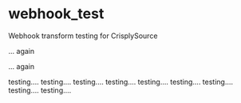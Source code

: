 webhook_test
============

Webhook transform testing for CrisplySource

... again

... again

testing....
testing....
testing....
testing....
testing....
testing....
testing....
testing....
testing....
